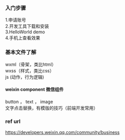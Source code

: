 ### 入门步骤
1.申请账号    
2.开发工具下载和安装    
3.HelloWorld demo    
4.手机上查看效果   

### 基本文件了解
wxml（骨架，类比html）    
wxss（样式，类比css）   
js (动作，行为逻辑)   

#### weixin component 微信组件
button ， text ， image     
文字点击替换，有模版的技巧（前端开发常用）      

### ref url
https://developers.weixin.qq.com/community/business  
